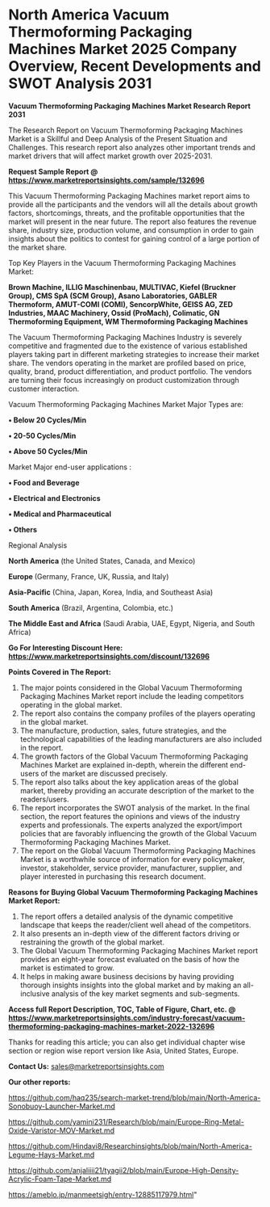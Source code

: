 # North America Vacuum Thermoforming Packaging Machines Market 2025 Company Overview, Recent Developments and SWOT Analysis 2031

<strong>Vacuum Thermoforming Packaging Machines Market Research Report 2031</strong>

The Research Report on Vacuum Thermoforming Packaging Machines Market is a Skillful and Deep Analysis of the Present Situation and Challenges. This research report also analyzes other important trends and market drivers that will affect market growth over 2025-2031.

<strong>Request Sample Report @ <a href=https://www.marketreportsinsights.com/sample/132696>https://www.marketreportsinsights.com/sample/132696</a></strong>

This Vacuum Thermoforming Packaging Machines market report aims to provide all the participants and the vendors will all the details about growth factors, shortcomings, threats, and the profitable opportunities that the market will present in the near future. The report also features the revenue share, industry size, production volume, and consumption in order to gain insights about the politics to contest for gaining control of a large portion of the market share.

Top Key Players in the Vacuum Thermoforming Packaging Machines Market:

<strong>Brown Machine, ILLIG Maschinenbau, MULTIVAC, Kiefel (Bruckner Group), CMS SpA (SCM Group), Asano Laboratories, GABLER Thermoform, AMUT-COMI (COMI), SencorpWhite, GEISS AG, ZED Industries, MAAC Machinery, Ossid (ProMach), Colimatic, GN Thermoforming Equipment, WM Thermoforming Packaging Machines</strong>

The Vacuum Thermoforming Packaging Machines Industry is severely competitive and fragmented due to the existence of various established players taking part in different marketing strategies to increase their market share. The vendors operating in the market are profiled based on price, quality, brand, product differentiation, and product portfolio. The vendors are turning their focus increasingly on product customization through customer interaction.

Vacuum Thermoforming Packaging Machines Market Major Types are:

<strong>• Below 20 Cycles/Min

• 20-50 Cycles/Min

• Above 50 Cycles/Min</strong>

Market Major end-user applications :

<strong>• Food and Beverage

• Electrical and Electronics

• Medical and Pharmaceutical

• Others</strong>

Regional Analysis

</u><strong><b>North America</b></strong> (the United States, Canada, and Mexico)

<strong><b>Europe </b></strong>(Germany, France, UK, Russia, and Italy)

<strong><b>Asia-Pacific</b></strong> (China, Japan, Korea, India, and Southeast Asia)

<strong><b>South America</b></strong> (Brazil, Argentina, Colombia, etc.)

<strong><b>The Middle East and Africa</b></strong> (Saudi Arabia, UAE, Egypt, Nigeria, and South Africa)

<strong>Go For Interesting Discount Here: <a href=https://www.marketreportsinsights.com/discount/132696>https://www.marketreportsinsights.com/discount/132696</a></strong>

<strong>Points Covered in The Report:</strong>
<ol>
  <li>The major points considered in the Global Vacuum Thermoforming Packaging Machines Market report include the leading competitors operating in the global market.</li>
  <li>The report also contains the company profiles of the players operating in the global market.</li>
  <li>The manufacture, production, sales, future strategies, and the technological capabilities of the leading manufacturers are also included in the report.</li>
  <li>The growth factors of the Global Vacuum Thermoforming Packaging Machines Market are explained in-depth, wherein the different end-users of the market are discussed precisely.</li>
  <li>The report also talks about the key application areas of the global market, thereby providing an accurate description of the market to the readers/users.</li>
  <li>The report incorporates the SWOT analysis of the market. In the final section, the report features the opinions and views of the industry experts and professionals. The experts analyzed the export/import policies that are favorably influencing the growth of the Global Vacuum Thermoforming Packaging Machines Market.</li>
  <li>The report on the Global Vacuum Thermoforming Packaging Machines Market is a worthwhile source of information for every policymaker, investor, stakeholder, service provider, manufacturer, supplier, and player interested in purchasing this research document.</li>
</ol>
<strong>Reasons for Buying Global Vacuum Thermoforming Packaging Machines Market Report:</strong>

<ol>
  <li>The report offers a detailed analysis of the dynamic competitive landscape that keeps the reader/client well ahead of the competitors.</li>
  <li>It also presents an in-depth view of the different factors driving or restraining the growth of the global market.</li>
  <li>The Global Vacuum Thermoforming Packaging Machines Market report provides an eight-year forecast evaluated on the basis of how the market is estimated to grow.</li>
  <li>It helps in making aware business decisions by having providing thorough insights insights into the global market and by making an all-inclusive analysis of the key market segments and sub-segments.</li>
</ol>
<strong>Access full Report Description, TOC, Table of Figure, Chart, etc. @ <a href=https://www.marketreportsinsights.com/industry-forecast/vacuum-thermoforming-packaging-machines-market-2022-132696>https://www.marketreportsinsights.com/industry-forecast/vacuum-thermoforming-packaging-machines-market-2022-132696</a></strong>


Thanks for reading this article; you can also get individual chapter wise section or region wise report version like Asia, United States, Europe.

<strong>Contact Us:</strong>
sales@marketreportsinsights.com

<strong>Our other reports:</strong>

<a href=https://github.com/haq235/search-market-trend/blob/main/North-America-Sonobuoy-Launcher-Market.md>https://github.com/haq235/search-market-trend/blob/main/North-America-Sonobuoy-Launcher-Market.md</a>

<a href=https://github.com/yamini231/Research/blob/main/Europe-Ring-Metal-Oxide-Varistor-MOV-Market.md>https://github.com/yamini231/Research/blob/main/Europe-Ring-Metal-Oxide-Varistor-MOV-Market.md</a>

<a href=https://github.com/Hindavi8/Researchinsights/blob/main/North-America-Legume-Hays-Market.md>https://github.com/Hindavi8/Researchinsights/blob/main/North-America-Legume-Hays-Market.md</a>

<a href=https://github.com/anjaliiii21/tyagii2/blob/main/Europe-High-Density-Acrylic-Foam-Tape-Market.md>https://github.com/anjaliiii21/tyagii2/blob/main/Europe-High-Density-Acrylic-Foam-Tape-Market.md</a>

<a href=https://ameblo.jp/manmeetsigh/entry-12885117979.html>https://ameblo.jp/manmeetsigh/entry-12885117979.html</a>"
